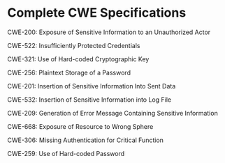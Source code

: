 

# Complete CWE Specifications

CWE-200: Exposure of Sensitive Information to an Unauthorized Actor

CWE-522: Insufficiently Protected Credentials

CWE-321: Use of Hard-coded Cryptographic Key

CWE-256: Plaintext Storage of a Password

CWE-201: Insertion of Sensitive Information Into Sent Data

CWE-532: Insertion of Sensitive Information into Log File

CWE-209: Generation of Error Message Containing Sensitive Information

CWE-668: Exposure of Resource to Wrong Sphere

CWE-306: Missing Authentication for Critical Function

CWE-259: Use of Hard-coded Password